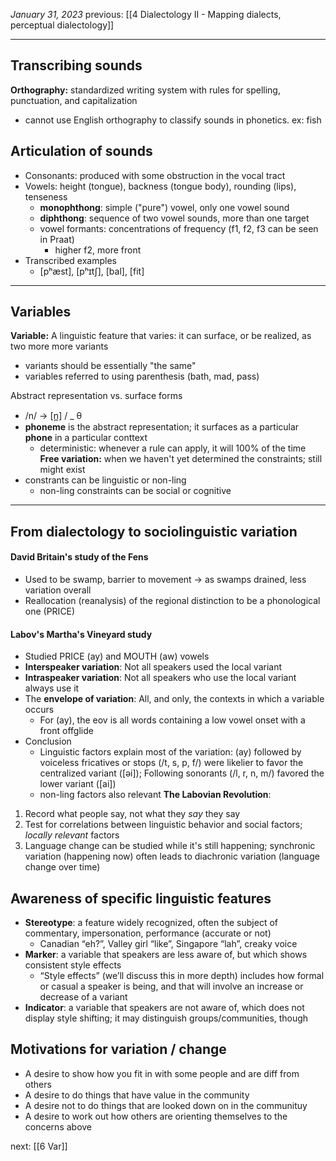 *January 31, 2023*
previous: [[4 Dialectology II - Mapping dialects, perceptual dialectology]]

---

## Transcribing sounds
**Orthography:** standardized writing system with rules for spelling, punctuation, and capitalization
- cannot use English orthography to classify sounds in phonetics. ex: fish

## Articulation of sounds
- Consonants: produced with some obstruction in the vocal tract
- Vowels: height (tongue), backness (tongue body), rounding (lips), tenseness
	- **monophthong**: simple ("pure") vowel, only one vowel sound
	- **diphthong**: sequence of two vowel sounds, more than one target
	- vowel formants: concentrations of frequency (f1, f2, f3 can be seen in Praat)
		- higher f2, more front
- Transcribed examples
	- [pʰæst], [pʰɪtʃ], [bal], [fit]

---

## Variables
**Variable:** A linguistic feature that varies: it can surface, or be realized, as two more more variants
- variants should be essentially "the same"
- variables referred to using parenthesis (bath, mad, pass)

Abstract representation vs. surface forms
- /n/ -> [n̪] / _ θ
- **phoneme** is the abstract representation; it surfaces as a particular **phone** in a particular conttext
	- deterministic: whenever a rule can apply, it will 100% of the time
**Free variation:** when we haven't yet determined the constraints; still might exist
- constrants can be linguistic or non-ling
	- non-ling constraints can be social or cognitive

---

## From dialectology to sociolinguistic variation
#### David Britain's study of the Fens
- Used to be swamp, barrier to movement -> as swamps drained, less variation overall
- Reallocation (reanalysis) of the regional distinction to be a phonological one (PRICE)

#### Labov's Martha's Vineyard study
- Studied PRICE (ay) and MOUTH (aw) vowels
- **Interspeaker variation**: Not all speakers used the local variant
- **Intraspeaker variation**: Not all speakers who use the local variant always use it
- The **envelope of variation**: All, and only, the contexts in which a variable occurs
	- For (ay), the eov is all words containing a low vowel onset with a front offglide
- Conclusion
	- Linguistic factors explain most of the variation: (ay) followed by voiceless fricatives or stops (/t, s, p, f/) were likelier to favor the centralized variant ([əi]); Following sonorants (/l, r, n, m/) favored the lower variant ([ai])
	- non-ling factors also relevant
**The Labovian Revolution**:
1. Record what people say, not what they *say* they say
2. Test for correlations between linguistic behavior and social factors; *locally relevant* factors
3. Language change can be studied while it's still happening; synchronic variation (happening now) often leads to diachronic variation (language change over time)

## Awareness of specific linguistic features
- **Stereotype**: a feature widely recognized, often the subject of commentary, impersonation, performance (accurate or not)
	- Canadian “eh?”, Valley girl “like”, Singapore “lah”, creaky voice
- **Marker**: a variable that speakers are less aware of, but which shows consistent style effects
	- “Style effects” (we’ll discuss this in more depth) includes how formal or casual a speaker is being, and that will involve an increase or decrease of a variant
- **Indicator**: a variable that speakers are not aware of, which does not display style shifting; it may distinguish groups/communities, though

## Motivations for variation / change
- A desire to show how you fit in with some people and are diff from others
- A desire to do things that have value in the community
- A desire not to do things that are looked down on in the communituy
- A desire to work out how others are orienting themselves to the concerns above




next: [[6 Var]]